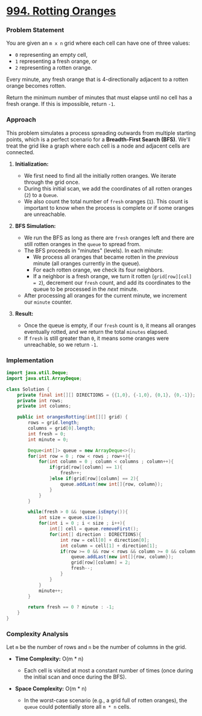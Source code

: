 # <a href="https://leetcode.com/problems/rotting-oranges/" target="_blank">994. Rotting Oranges</a>

### Problem Statement
You are given an `m x n` grid where each cell can have one of three values:
-   `0` representing an empty cell,
-   `1` representing a fresh orange, or
-   `2` representing a rotten orange.

Every minute, any fresh orange that is 4-directionally adjacent to a rotten orange becomes rotten.

Return the minimum number of minutes that must elapse until no cell has a fresh orange. If this is impossible, return `-1`.

### Approach
This problem simulates a process spreading outwards from multiple starting points, which is a perfect scenario for a **Breadth-First Search (BFS)**. We'll treat the grid like a graph where each cell is a node and adjacent cells are connected.

1.  **Initialization:**
    -   We first need to find all the initially rotten oranges. We iterate through the grid once.
    -   During this initial scan, we add the coordinates of all rotten oranges (`2`) to a `Queue`.
    -   We also count the total number of `fresh` oranges (`1`). This count is important to know when the process is complete or if some oranges are unreachable.

2.  **BFS Simulation:**
    -   We run the BFS as long as there are `fresh` oranges left and there are still rotten oranges in the `queue` to spread from.
    -   The BFS proceeds in "minutes" (levels). In each minute:
        -   We process all oranges that became rotten in the *previous* minute (all oranges currently in the queue).
        -   For each rotten orange, we check its four neighbors.
        -   If a neighbor is a fresh orange, we turn it rotten (`grid[row][col] = 2`), decrement our `fresh` count, and add its coordinates to the queue to be processed in the *next* minute.
    -   After processing all oranges for the current minute, we increment our `minute` counter.

3.  **Result:**
    -   Once the queue is empty, if our `fresh` count is `0`, it means all oranges eventually rotted, and we return the total `minutes` elapsed.
    -   If `fresh` is still greater than `0`, it means some oranges were unreachable, so we return `-1`.

### Implementation
```java
import java.util.Deque;
import java.util.ArrayDeque;

class Solution {
    private final int[][] DIRECTIONS = {{1,0}, {-1,0}, {0,1}, {0,-1}};
    private int rows;
    private int columns;

    public int orangesRotting(int[][] grid) {
        rows = grid.length;
        columns = grid[0].length;
        int fresh = 0;
        int minute = 0;

        Deque<int[]> queue = new ArrayDeque<>();
        for(int row = 0 ; row < rows ; row++){
            for(int column = 0 ; column < columns ; column++){
                if(grid[row][column] == 1){
                    fresh++;
                }else if(grid[row][column] == 2){
                    queue.addLast(new int[]{row, column});
                }
            }
        }

        while(fresh > 0 && !queue.isEmpty()){
            int size = queue.size();
            for(int i = 0 ; i < size ; i++){
                int[] cell = queue.removeFirst();
                for(int[] direction : DIRECTIONS){
                    int row = cell[0] + direction[0];
                    int column = cell[1] + direction[1];
                    if(row >= 0 && row < rows && column >= 0 && column < columns && grid[row][column] == 1){
                        queue.addLast(new int[]{row, column});
                        grid[row][column] = 2;
                        fresh--;
                    }
                }
            }
            minute++;
        }

        return fresh == 0 ? minute : -1;
    }
}
``` 

### Complexity Analysis
Let `m` be the number of rows and `n` be the number of columns in the grid.

-   **Time Complexity:** O(m * n)
    -   Each cell is visited at most a constant number of times (once during the initial scan and once during the BFS).

-   **Space Complexity:** O(m * n)
    -   In the worst-case scenario (e.g., a grid full of rotten oranges), the `queue` could potentially store all `m * n` cells.
